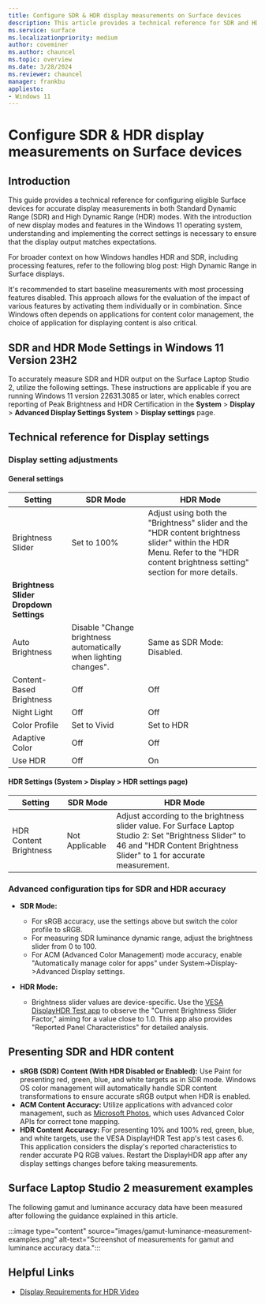 ```yaml
---
title: Configure SDR & HDR display measurements on Surface devices
description: This article provides a technical reference for SDR and HDR settings on Surface devices
ms.service: surface
ms.localizationpriority: medium
author: coveminer
ms.author: chauncel
ms.topic: overview
ms.date: 3/28/2024
ms.reviewer: chauncel
manager: frankbu
appliesto:
- Windows 11
---
```


# Configure SDR & HDR display measurements on Surface devices

## Introduction

This guide provides a technical reference for configuring eligible Surface devices for accurate display measurements in both Standard Dynamic Range (SDR) and High Dynamic Range (HDR) modes. With the introduction of new display modes and features in the Windows 11 operating system, understanding and implementing the correct settings is necessary to ensure that the display output matches expectations.

For broader context on how Windows handles HDR and SDR, including processing features, refer to the following blog post: High Dynamic Range in Surface displays.  

It's recommended to start baseline measurements with most processing features disabled. This approach allows for the evaluation of the impact of various features by activating them individually or in combination. Since Windows often depends on applications for content color management, the choice of application for displaying content is also critical.

## SDR and HDR Mode Settings in Windows 11 Version 23H2

To accurately measure SDR and HDR output on the Surface Laptop Studio 2, utilize the following settings. These instructions are applicable if you are running Windows 11 version 22631.3085 or later, which enables correct reporting of Peak Brightness and HDR Certification in the **System** > **Display** > **Advanced Display Settings System** > **Display settings** page.


## Technical reference for Display settings

### Display setting adjustments

#### General settings

| Setting                              | SDR Mode                                                                      | HDR Mode                                                                                                       |
|--------------------------------------|-------------------------------------------------------------------------------|---------------------------------------------------------------------------------------------------------------|
| Brightness Slider                    | Set to 100%                                                                   | Adjust using both the "Brightness" slider and the "HDR content brightness slider" within the HDR Menu. Refer to the "HDR content brightness setting" section for more details. |
| **Brightness Slider Dropdown Settings** | | |
| Auto Brightness                      | Disable "Change brightness automatically when lighting changes".             | Same as SDR Mode: Disabled.                                                                                    |
| Content-Based Brightness             | Off                                                                           | Off                                                                                                           |
| Night Light                          | Off                                                                           | Off                                                                                                           |
| Color Profile                        | Set to Vivid                                                                  | Set to HDR                                                                                                    |
| Adaptive Color                       | Off                                                                           | Off                                                                                                           |
| Use HDR                              | Off                                                                           | On                                                                                                            |

#### HDR Settings (System > Display > HDR settings page)

| Setting               | SDR Mode | HDR Mode                                                                                                                                                                     |
|-----------------------|----------|------------------------------------------------------------------------------------------------------------------------------------------------------------------------------|
| HDR Content Brightness | Not Applicable | Adjust according to the brightness slider value. For Surface Laptop Studio 2: Set "Brightness Slider" to 46 and "HDR Content Brightness Slider" to 1 for accurate measurement. |

### Advanced configuration tips for SDR and HDR accuracy

- **SDR Mode:**
  - For sRGB accuracy, use the settings above but switch the color profile to sRGB.
  - For measuring SDR luminance dynamic range, adjust the brightness slider from 0 to 100.
  - For ACM (Advanced Color Management) mode accuracy, enable "Automatically manage color for apps" under System->Display->Advanced Display settings.

- **HDR Mode:**
  - Brightness slider values are device-specific. Use the [VESA DisplayHDR Test app](https://www.microsoft.com/store/productid/9NN1GPN70NF3?ocid=pdpshare) to observe the "Current Brightness Slider Factor," aiming for a value close to 1.0. This app also provides "Reported Panel Characteristics" for detailed analysis.

## Presenting SDR and HDR content

- **sRGB (SDR) Content (With HDR Disabled or Enabled):** Use Paint for presenting red, green, blue, and white targets as in SDR mode. Windows OS color management will automatically handle SDR content transformations to ensure accurate sRGB output when HDR is enabled.
- **ACM Content Accuracy:** Utilize applications with advanced color management, such as [Microsoft Photos](https://www.microsoft.com/store/productId/9WZDNCRFJBH4?ocid=pdpshare), which uses Advanced Color APIs for correct tone mapping.
- **HDR Content Accuracy:** For presenting 10% and 100% red, green, blue, and white targets, use the VESA DisplayHDR Test app's test cases 6. This application considers the display's reported characteristics to render accurate PQ RGB values. Restart the DisplayHDR app after any display settings changes before taking measurements.

## Surface Laptop Studio 2 measurement examples

The following gamut and luminance accuracy data have been measured after following the guidance explained in this article.

:::image type="content" source="images/gamut-luminance-measurement-examples.png" alt-text="Screenshot of measurements for gamut and luminance accuracy data.":::


## Helpful Links

- [Display Requirements for HDR Video](https://support.microsoft.com/en-us/windows/display-requirements-for-hdr-video-in-windows-192f362e-1245-e14d-3d3f-4b3fc606b80f)

